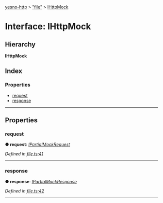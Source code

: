 [yesno-http](../README.md) > ["file"](../modules/_file_.md) > [IHttpMock](../interfaces/_file_.ihttpmock.md)

# Interface: IHttpMock

## Hierarchy

**IHttpMock**

## Index

### Properties

* [request](_file_.ihttpmock.md#request)
* [response](_file_.ihttpmock.md#response)

---

## Properties

<a id="request"></a>

###  request

**● request**: *[IPartialMockRequest](_file_.ipartialmockrequest.md)*

*Defined in [file.ts:41](https://github.com/FormidableLabs/yesno/blob/b6b210e/src/file.ts#L41)*

___
<a id="response"></a>

###  response

**● response**: *[IPartialMockResponse](_file_.ipartialmockresponse.md)*

*Defined in [file.ts:42](https://github.com/FormidableLabs/yesno/blob/b6b210e/src/file.ts#L42)*

___

